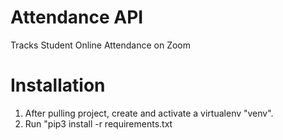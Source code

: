 # Attendance API
Tracks Student Online Attendance on Zoom

# Installation
1. After pulling project, create and activate a virtualenv "venv". 
2. Run "pip3 install -r requirements.txt